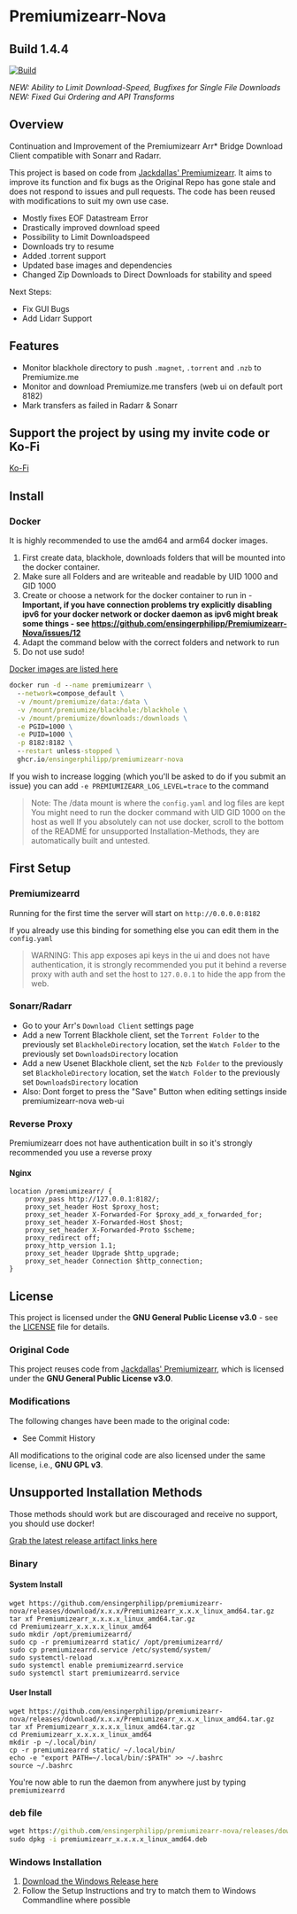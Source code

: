 # Premiumizearr-Nova
## Build 1.4.4

[![Build](https://github.com/ensingerphilipp/premiumizearr-nova/actions/workflows/build.yml/badge.svg)](https://github.com/ensingerphilipp/premiumizearr-nova/actions/workflows/build.yml)

*NEW: Ability to Limit Download-Speed, Bugfixes for Single File Downloads*
*NEW: Fixed Gui Ordering and API Transforms*

## Overview
Continuation and Improvement of the Premiumizearr Arr* Bridge Download Client compatible with Sonarr and Radarr.

This project is based on code from [Jackdallas' Premiumizearr](https://github.com/jackdallas/premiumizearr). 
It aims to improve its function and fix bugs as the Original Repo has gone stale and does not respond to issues and pull requests.
The code has been reused with modifications to suit my own use case.

* Mostly fixes EOF Datastream Error
* Drastically improved download speed
* Possibility to Limit Downloadspeed
* Downloads try to resume 
* Added .torrent support
* Updated base images and dependencies
* Changed Zip Downloads to Direct Downloads for stability and speed

Next Steps:
* Fix GUI Bugs
* Add Lidarr Support

## Features

- Monitor blackhole directory to push `.magnet`, `.torrent`  and `.nzb` to Premiumize.me
- Monitor and download Premiumize.me transfers (web ui on default port 8182)
- Mark transfers as failed in Radarr & Sonarr

## Support the project by using my invite code or Ko-Fi

[Ko-Fi](https://ko-fi.com/ensingerphilipp)

## Install

### Docker
It is highly recommended to use the amd64 and arm64 docker images.

1. First create data, blackhole, downloads folders that will be mounted into the docker container.
2. Make sure all Folders and are writeable and readable by UID 1000 and GID 1000
3. Create or choose a network for the docker container to run in - **Important, if you have connection problems try explicitly disabling ipv6 for your docker network or docker daemon as ipv6 might break some things - see https://github.com/ensingerphilipp/Premiumizearr-Nova/issues/12**
5. Adapt the command below with the correct folders and network to run
6. Do not use sudo!


[Docker images are listed here](https://github.com/ensingerphilipp/premiumizearr-nova/pkgs/container/premiumizearr-nova)

```cmd
docker run -d --name premiumizearr \
  --network=compose_default \
  -v /mount/premiumize/data:/data \
  -v /mount/premiumize/blackhole:/blackhole \
  -v /mount/premiumize/downloads:/downloads \
  -e PGID=1000 \
  -e PUID=1000 \
  -p 8182:8182 \
  --restart unless-stopped \
  ghcr.io/ensingerphilipp/premiumizearr-nova
```

If you wish to increase logging (which you'll be asked to do if you submit an issue) you can add `-e PREMIUMIZEARR_LOG_LEVEL=trace` to the command

> Note: The /data mount is where the `config.yaml` and log files are kept
> You might need to run the docker command with UID GID 1000 on the host as well
> If you absolutely can not use docker, scroll to the bottom of the README for unsupported Installation-Methods, they are automatically built and untested.

## First Setup

### Premiumizearrd

Running for the first time the server will start on `http://0.0.0.0:8182`

If you already use this binding for something else you can edit them in the `config.yaml`

> WARNING: This app exposes api keys in the ui and does not have authentication, it is strongly recommended you put it behind a reverse proxy with auth and set the host to `127.0.0.1` to hide the app from the web.

### Sonarr/Radarr

- Go to your Arr's `Download Client` settings page
- Add a new Torrent Blackhole client, set the `Torrent Folder` to the previously set `BlackholeDirectory` location, set the `Watch Folder` to the previously set `DownloadsDirectory` location
- Add a new Usenet Blackhole client, set the `Nzb Folder` to the previously set `BlackholeDirectory` location, set the `Watch Folder` to the previously set `DownloadsDirectory` location
- Also: Dont forget to press the "Save" Button when editing settings inside premiumizearr-nova web-ui

### Reverse Proxy

Premiumizearr does not have authentication built in so it's strongly recommended you use a reverse proxy

#### Nginx

```nginx
location /premiumizearr/ {
    proxy_pass http://127.0.0.1:8182/;
    proxy_set_header Host $proxy_host;
    proxy_set_header X-Forwarded-For $proxy_add_x_forwarded_for;
    proxy_set_header X-Forwarded-Host $host;
    proxy_set_header X-Forwarded-Proto $scheme;
    proxy_redirect off;
    proxy_http_version 1.1;
    proxy_set_header Upgrade $http_upgrade;
    proxy_set_header Connection $http_connection;
}
```

## License

This project is licensed under the **GNU General Public License v3.0** - see the [LICENSE](./LICENSE) file for details.

### Original Code

This project reuses code from [Jackdallas' Premiumizearr](https://github.com/jackdallas/premiumizearr), which is licensed under the **GNU General Public License v3.0**.

### Modifications

The following changes have been made to the original code:
- See Commit History
  
All modifications to the original code are also licensed under the same license, i.e., **GNU GPL v3**.

## Unsupported Installation Methods

Those methods should work but are discouraged and receive no support, you should use docker!

[Grab the latest release artifact links here](https://github.com/ensingerphilipp/premiumizearr-nova/releases/)

### Binary

#### System Install

```cli
wget https://github.com/ensingerphilipp/premiumizearr-nova/releases/download/x.x.x/Premiumizearr_x.x.x_linux_amd64.tar.gz
tar xf Premiumizearr_x.x.x.x_linux_amd64.tar.gz
cd Premiumizearr_x.x.x.x_linux_amd64
sudo mkdir /opt/premiumizearrd/
sudo cp -r premiumizearrd static/ /opt/premiumizearrd/
sudo cp premiumizearrd.service /etc/systemd/system/
sudo systemctl-reload
sudo systemctl enable premiumizearrd.service
sudo systemctl start premiumizearrd.service
```

#### User Install

```cli
wget https://github.com/ensingerphilipp/premiumizearr-nova/releases/download/x.x.x/Premiumizearr_x.x.x_linux_amd64.tar.gz
tar xf Premiumizearr_x.x.x.x_linux_amd64.tar.gz
cd Premiumizearr_x.x.x.x_linux_amd64
mkdir -p ~/.local/bin/
cp -r premiumizearrd static/ ~/.local/bin/
echo -e "export PATH=~/.local/bin/:$PATH" >> ~/.bashrc 
source ~/.bashrc
```

You're now able to run the daemon from anywhere just by typing `premiumizearrd`

### deb file

```cmd
wget https://github.com/ensingerphilipp/premiumizearr-nova/releases/download/x.x.x/premiumizearr_x.x.x._linux_amd64.deb
sudo dpkg -i premiumizearr_x.x.x.x_linux_amd64.deb
```

### Windows Installation

1. [Download the Windows Release here](https://github.com/ensingerphilipp/premiumizearr-nova/releases/)
2. Follow the Setup Instructions and try to match them to Windows Commandline where possible
